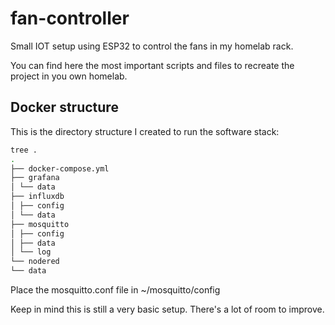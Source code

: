 # fan-controller
Small IOT setup using ESP32 to control the fans in my homelab rack.

You can find here the most important scripts and files to recreate the project in you own homelab.

## Docker structure
This is the directory structure I created to run the software stack:

```bash
tree .
.
├── docker-compose.yml
├── grafana
│ └── data
├── influxdb
│ ├── config
│ └── data
├── mosquitto
│ ├── config
│ ├── data
│ └── log
└── nodered
└── data
```

Place the mosquitto.conf file in ~/mosquitto/config

Keep in mind this is still a very basic setup. There's a lot of room to improve.
